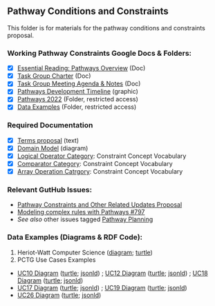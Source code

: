 ## Pathway Conditions and Constraints

This folder is for materials for the pathway conditions and constraints proposal.

### Working Pathway Constraints Google Docs & Folders:

- [x] [Essential Reading: Pathways Overview](https://docs.google.com/document/d/1I5MHBTbZG04N-l6kCyMExdY8HXUXE8oN6RoDNT2KadM/edit#) (Doc)
- [x] [Task Group Charter](https://docs.google.com/document/d/1xVOtn3kDq6hgQJVoQIqxXg9HRNe1Fa9qet_Pw-ZF8Dg/edit?usp=sharing) (Doc)
- [x] [Task Group Meeting Agenda & Notes](https://docs.google.com/document/d/151fewrObFNi3VJMgiS7tOGzaR7SnkozKoMCr_MSftSs/edit?usp=sharing) (Doc)
- [x] [Pathways Development Timeline](https://drive.google.com/file/d/1sVjJHGZJEBR5P22hLoxdArHE6zHV3r-z/view?usp=sharing) (graphic)
- [x] [Pathways 2022](https://drive.google.com/drive/folders/1ypX65aBa7KrXdd9Ft0s-PMV3Qi0_Pnjb?usp=sharing) (Folder, restricted access)
- [x] [Data Examples](https://drive.google.com/drive/folders/1DUOTxljBkPO3FP41BKRXI8z3z3FAn1Eq?usp=sharing) (Folder, restricted access)

### Required Documentation
- [x] [Terms proposal](https://github.com/CredentialEngine/Schema-Development/blob/master/PathwaysConditionsAndConstraints/proposal.txt) (text)
- [x] [Domain Model](https://drive.google.com/file/d/1grjaTLRDijtzBdpsCfy6TsI6Bwg7OnGz/view?usp=sharing) (diagram)
- [x] [Logical Operator Category](https://purl.org/ctdl/terms/LogicalOperatorCategory): Constraint Concept Vocabulary
- [x] [Comparator Category](https://purl.org/ctdl/terms/ComparatorCategory): Constraint Concept Vocabulary
- [x] [Array Operation Catrgory](https://purl.org/ctdl/terms/ArrayOperationCategory): Constraint Concept Vocabulary 

### Relevant GutHub Issues:
- [Pathway Constraints and Other Related Updates Proposal](https://github.com/CredentialEngine/Schema-Development/issues/807)
- [Modeling complex rules with Pathways #797](https://github.com/CredentialEngine/Schema-Development/issues/797)
- *See also* other issues tagged [Pathway Planning](https://github.com/CredentialEngine/Schema-Development/labels/issues?q=label%3A%22Pathway+Planning%22+)

### Data Examples (Diagrams & RDF Code):
 1. Heriot-Watt Computer Science ([diagram](https://drive.google.com/file/d/1qQjhMYfD2L_-XrHtFCtRXtir8kcrZMgV/view?usp=sharing); [turtle](https://github.com/CredentialEngine/Schema-Development/blob/master/PathwaysConditionsAndConstraints/Pathway-Examples/HeriotWatt/pathway.ttl))
 2. PCTG Use Cases Examples
 * [UC10 Diagram](https://drive.google.com/file/d/1fiqc2q0PYsS5viAkagG7lpTC4Zumg3p2/view?usp=sharing) ([turtle](Pathway-Examples/UseCaseExamples/UC10.ttl); [jsonld](https://github.com/CredentialEngine/Schema-Development/blob/master/PathwaysConditionsAndConstraints/Pathway-Examples/UseCaseExamples/UC10.jsonld)) ; [UC12 Diagram](https://drive.google.com/file/d/1fiqc2q0PYsS5viAkagG7lpTC4Zumg3p2/view?usp=sharing/view?usp=sharing) ([turtle](https://github.com/CredentialEngine/Schema-Development/blob/master/PathwaysConditionsAndConstraints/Pathway-Examples/UseCaseExamples/UC12.ttl); [jsonld](https://github.com/CredentialEngine/Schema-Development/blob/master/PathwaysConditionsAndConstraints/Pathway-Examples/UseCaseExamples/UC12.jsonld)) ; [UC18 Diagram](https://drive.google.com/file/d/1fiqc2q0PYsS5viAkagG7lpTC4Zumg3p2/view?usp=sharing) ([turtle](https://github.com/CredentialEngine/Schema-Development/blob/master/PathwaysConditionsAndConstraints/Pathway-Examples/UseCaseExamples/UC18.ttl); [jsonld](https://github.com/CredentialEngine/Schema-Development/blob/master/PathwaysConditionsAndConstraints/Pathway-Examples/UseCaseExamples/UC18.jsonld))
 * [UC17 Diagram](https://drive.google.com/file/d/1-JmEaHkcM5baBw_s9dHNZesYeEomcE23/view?usp=sharing) ([turtle](https://github.com/CredentialEngine/Schema-Development/blob/master/PathwaysConditionsAndConstraints/Pathway-Examples/UseCaseExamples/UC17.ttl); [jsonld](https://github.com/CredentialEngine/Schema-Development/blob/master/PathwaysConditionsAndConstraints/Pathway-Examples/UseCaseExamples/UC17.jsonld)) ; [UC19 Diagram](https://drive.google.com/file/d/1-JmEaHkcM5baBw_s9dHNZesYeEomcE23/view?usp=sharing) ([turtle](https://github.com/CredentialEngine/Schema-Development/blob/master/PathwaysConditionsAndConstraints/Pathway-Examples/UseCaseExamples/UC19.ttl); [jsonld](https://github.com/CredentialEngine/Schema-Development/blob/master/PathwaysConditionsAndConstraints/Pathway-Examples/UseCaseExamples/UC19.json-ld))
 * [UC26 Diagram](https://drive.google.com/file/d/1TSOIh8FwgbUMewA6FPDX9DbGNljhXXHp/view?usp=sharing) ([turtle](https://github.com/CredentialEngine/Schema-Development/blob/master/PathwaysConditionsAndConstraints/Pathway-Examples/UseCaseExamples/UC26.ttl); [jsonld](https://github.com/CredentialEngine/Schema-Development/blob/master/PathwaysConditionsAndConstraints/Pathway-Examples/UseCaseExamples/UC26.jsonld))
